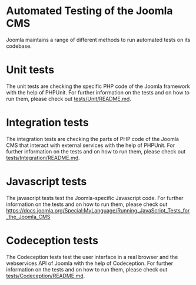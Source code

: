 Automated Testing of the Joomla CMS
==========

Joomla maintains a range of different methods to run automated tests on its codebase.

Unit tests
==========
The unit tests are checking the specific PHP code of the Joomla framework with the help of PHPUnit. For further information on the tests and on how to run them, please check out [tests/Unit/README.md](Unit/README.md).

Integration tests
==========
The integration tests are checking the parts of PHP code of the Joomla CMS that interact with external services with the help of PHPUnit. For further information on the tests and on how to run them, please check out [tests/Integration/README.md](Integration/README.md).

Javascript tests
==========
The javascript tests test the Joomla-specific Javascript code. For further information on the tests and on how to run them, please check out https://docs.joomla.org/Special:MyLanguage/Running_JavaScript_Tests_for_the_Joomla_CMS

Codeception tests
==========
The Codeception tests test the user interface in a real browser and the webservices API of Joomla with the help of Codeception. For further information on the tests and on how to run them, please check out [tests/Codeception/README.md](Codeception/README.md).
